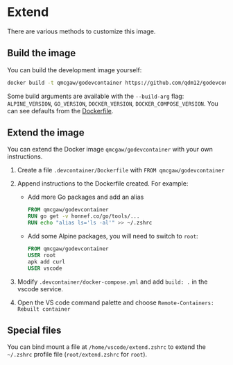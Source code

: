 # Extend

There are various methods to customize this image.

## Build the image

You can build the development image yourself:

```sh
docker build -t qmcgaw/godevcontainer https://github.com/qdm12/godevcontainer.git
```

Some build arguments are available with the `--build-arg` flag: `ALPINE_VERSION`, `GO_VERSION`, `DOCKER_VERSION`, `DOCKER_COMPOSE_VERSION`.
You can see defaults from the [Dockerfile](https://github.com/qdm12/godevcontainer/blob/master/Dockerfile).

## Extend the image

You can extend the Docker image `qmcgaw/godevcontainer` with your own instructions.

1. Create a file `.devcontainer/Dockerfile` with `FROM qmcgaw/godevcontainer`
1. Append instructions to the Dockerfile created. For example:
    - Add more Go packages and add an alias

        ```Dockerfile
        FROM qmcgaw/godevcontainer
        RUN go get -v honnef.co/go/tools/...
        RUN echo "alias ls='ls -al'" >> ~/.zshrc
        ```

    - Add some Alpine packages, you will need to switch to `root`:

        ```Dockerfile
        FROM qmcgaw/godevcontainer
        USER root
        apk add curl
        USER vscode
        ```

1. Modify `.devcontainer/docker-compose.yml` and add `build: .` in the vscode service.
1. Open the VS code command palette and choose `Remote-Containers: Rebuilt container`

## Special files

You can bind mount a file at `/home/vscode/extend.zshrc` to extend the `~/.zshrc` profile file (`root/extend.zshrc` for `root`).
